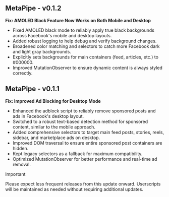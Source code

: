 ## MetaPipe - v0.1.2

**Fix: AMOLED Black Feature Now Works on Both Mobile and Desktop**

- Fixed AMOLED black mode to reliably apply true black backgrounds across Facebook's mobile and desktop layouts.
- Added robust logging to help debug and verify background changes.
- Broadened color matching and selectors to catch more Facebook dark and light gray backgrounds.
- Explicitly sets backgrounds for main containers (feed, articles, etc.) to #000000.
- Improved MutationObserver to ensure dynamic content is always styled correctly.

## MetaPipe - v0.1.1

**Fix: Improved Ad Blocking for Desktop Mode**

- Enhanced the adblock script to reliably remove sponsored posts and ads in Facebook's desktop layout.
- Switched to a robust text-based detection method for sponsored content, similar to the mobile approach.
- Added comprehensive selectors to target main feed posts, stories, reels, sidebar, and marketplace ads on desktop.
- Improved DOM traversal to ensure entire sponsored post containers are hidden.
- Kept legacy selectors as a fallback for maximum compatibility.
- Optimized MutationObserver for better performance and real-time ad removal.



>[!IMPORTANT]
> Please expect less frequent releases from this update onward.
> Userscripts will be maintained as needed without requiring additional updates.
